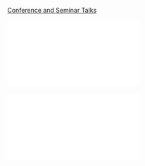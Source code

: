 [Conference and Seminar Talks](Conference%20and%20Seminar%20Talks)

![](zettelkasten/figures/GT%20Talk%201.pdf)

![](zettelkasten/figures/GT%20Talk%202.pdf)